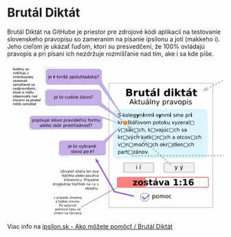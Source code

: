 # Brutál Diktát
Brutál Diktát na GitHube je priestor pre zdrojové kódi aplikacií na testovanie slovenskeho pravopisu so zameranim na pisanie ipsilonu a joti (makkeho i). Jeho cieľom je ukázať ľuďom, ktorí su presvedčení, že 100% ovládajú pravopis a pri písaní ich nezdržuje rozmíšľanie nad tím, ake i sa kde píše.

![Navrh](game1/brutal-sample-595x417.png)

Viac info na [ipsilon.sk - Ako môžete pomôcť / Brutál Diktát](https://ypsilon.sk/brutal-diktat-vyvoj-aplikacie/)
